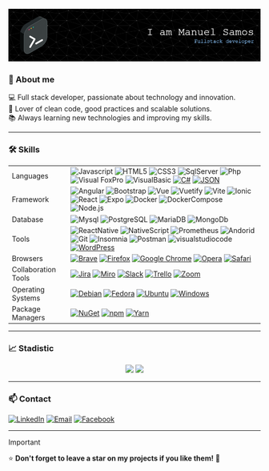 ![Header](https://raw.githubusercontent.com/ManuelSamos/ManuelSamos/refs/heads/main/github-header-image.png)

### 🌟 About me
💻 Full stack developer, passionate about technology and innovation.  
🚀 Lover of clean code, good practices and scalable solutions.  
📚 Always learning new technologies and improving my skills.


---

### 🛠️ Skills  
| | |
| ------------- | ------------- |
| Languages  | ![Javascript](https://shields.io/badge/JavaScript-F7DF1E?style=for-the-badge&logo=JavaScript&logoColor=000) ![HTML5](https://img.shields.io/badge/HTML5-c94c2e?style=for-the-badge&logo=html5&logoColor=white) ![CSS3](https://img.shields.io/badge/CSS3-1572B6?style=for-the-badge&logo=css3&logoColor=white) ![SqlServer](https://img.shields.io/badge/SQL_Server-yellowgreen?style=for-the-badge) ![Php](https://img.shields.io/badge/-PHP-777BB4?style=for-the-badge&logo=php&labelColor=777BB4&logoColor=FFF) ![Visual FoxPro](https://img.shields.io/badge/Visual%20FoxPro-DD0031?style=for-the-badge) ![VisualBasic](https://img.shields.io/badge/Visual%20Basic-305d98?style=for-the-badge) [![C#](https://custom-icon-badges.demolab.com/badge/C%23-%23239120.svg?logo=cshrp&logoColor=white&style=for-the-badge)](#) [![JSON](https://img.shields.io/badge/JSON-000?logo=json&logoColor=fff&style=for-the-badge)](#)  |
| Framework   | ![Angular](https://img.shields.io/badge/Angular-DD0031?style=for-the-badge&logo=angular&logoColor=white) ![Bootstrap](https://img.shields.io/badge/Bootstrap-563D7C?style=for-the-badge&logo=bootstrap&logoColor=white) ![Vue](https://img.shields.io/badge/Vue.js-35495E?style=for-the-badge&logo=vuedotjs&logoColor=4FC08D) ![Vuetify](https://img.shields.io/static/v1?style=for-the-badge&message=Vuetify&color=373e47&logo=Vuetify&logoColor=8DD6F9&label=) ![Vite](https://img.shields.io/badge/Vite-646CFF?style=for-the-badge&logo=Vite&logoColor=white)  ![Ionic](https://img.shields.io/badge/Ionic-5D80F1?style=for-the-badge&logo=ionic&logoColor=white) ![React](https://img.shields.io/badge/React-61DAFB?style=for-the-badge&logo=react&logoColor=black)  ![Expo](https://img.shields.io/badge/Expo-000020?style=for-the-badge&logo=expo&logoColor=white) ![Docker](https://img.shields.io/badge/Docker-2496ED?style=for-the-badge&logo=docker&logoColor=white) ![DockerCompose](https://flat.badgen.net/badge/FOR/DOCKER%20COMPOSE?scale=1.4&icon=https%3A%2F%2Fraw.githubusercontent.com%2FManuelSamos%2FManuelSamos%2F2c7005f3d1ee1bb17474e9db4b6de4e12f3474a6%2Fdockercompose.svg&label) ![Node.js](https://img.shields.io/badge/Node.js-339933?style=for-the-badge&logo=nodedotjs&logoColor=white)  |
| Database   |  ![Mysql](https://img.shields.io/badge/MySQL-4479A1?style=for-the-badge&logo=mysql&logoColor=white) ![PostgreSQL](https://img.shields.io/badge/PostgreSQL-336791?style=for-the-badge&logo=postgresql&logoColor=white) ![MariaDB](https://img.shields.io/badge/MariaDB-003545?style=for-the-badge&logo=mariadb&logoColor=white) ![MongoDb](https://img.shields.io/badge/-MongoDB-13aa52?style=for-the-badge&logo=mongodb&logoColor=white) |  
| Tools   | ![ReactNative](https://img.shields.io/badge/ReactNative-222222?style=for-the-badge&logo=React&logoColor=) ![NativeScript](https://img.shields.io/badge/NativeScript-65ADF1?style=for-the-badge&logo=nativescript&logoColor=white)  ![Prometheus](https://img.shields.io/badge/Prometheus-E6522C?style=for-the-badge&logo=prometheus&logoColor=white) ![Andorid](https://img.shields.io/badge/Android-3DDC84?style=for-the-badge&logo=Android&logoColor=white) ![Git](https://img.shields.io/badge/Git-c94c2e?style=for-the-badge&logo=git&logoColor=white) ![Insomnia](https://img.shields.io/badge/Insomnia-4000BF?logo=insomnia&logoColor=white&style=for-the-badge) ![Postman](https://img.shields.io/badge/Postman-FF6C37?style=for-the-badge&logo=Postman&logoColor=white) ![visualstudiocode](https://img.shields.io/badge/Visual%20Studio%20Code-007ACC?logo=visualstudiocode&logoColor=fff&style=for-the-badge) [![WordPress](https://img.shields.io/badge/WordPress-%2321759B.svg?logo=wordpress&logoColor=white&style=for-the-badge)](#) |
| Browsers  |  [![Brave](https://img.shields.io/badge/Brave-FB542B?logo=Brave&logoColor=white&style=for-the-badge)](#) [![Firefox](https://img.shields.io/badge/Firefox-FF7139?logo=Firefox&logoColor=white&style=for-the-badge)](#) [![Google Chrome](https://img.shields.io/badge/Google%20Chrome-4285F4?logo=GoogleChrome&logoColor=white&style=for-the-badge)](#) [![Opera](https://img.shields.io/badge/Opera-FF1B2D?logo=Opera&logoColor=white&style=for-the-badge)](#) [![Safari](https://img.shields.io/badge/Safari-006CFF?logo=safari&logoColor=fff&style=for-the-badge)](#)  |
| Collaboration Tools  | [![Jira](https://img.shields.io/badge/Jira-0052CC?logo=jira&logoColor=fff&style=for-the-badge)](#) [![Miro](https://img.shields.io/badge/Miro-050038?logo=miro&logoColor=fff&style=for-the-badge)](#) [![Slack](https://img.shields.io/badge/Slack-4A154B?logo=slack&logoColor=fff&style=for-the-badge)](#) [![Trello](https://img.shields.io/badge/Trello-0052CC?logo=trello&logoColor=fff&style=for-the-badge)](#) [![Zoom](https://img.shields.io/badge/Zoom-2D8CFF?logo=zoom&logoColor=white&style=for-the-badge)](#)   |
| Operating Systems  | [![Debian](https://img.shields.io/badge/Debian-A81D33?logo=debian&logoColor=fff&style=for-the-badge)](#) [![Fedora](https://img.shields.io/badge/Fedora-51A2DA?logo=fedora&logoColor=fff&style=for-the-badge)](#) [![Ubuntu](https://img.shields.io/badge/Ubuntu-E95420?logo=ubuntu&logoColor=white&style=for-the-badge)](#) [![Windows](https://custom-icon-badges.demolab.com/badge/Windows-0078D6?logo=windows11&logoColor=white&style=for-the-badge)](#)  |
| Package Managers  | [![NuGet](https://img.shields.io/badge/NuGet-004880?logo=nuget&logoColor=fff&style=for-the-badge)](#) [![npm](https://img.shields.io/badge/npm-CB3837?logo=npm&logoColor=fff&style=for-the-badge)](#) [![Yarn](https://img.shields.io/badge/Yarn-2C8EBB?logo=yarn&logoColor=fff&style=for-the-badge)](#)  |


---

### 📈 Stadistic  
<p align="center">
  <img src="https://github-readme-stats.vercel.app/api?username=ManuelSamos&show_icons=true&theme=radical" height="165"/>
  <img src="https://github-readme-streak-stats.herokuapp.com/?user=ManuelSamos&theme=radical" height="165"/>
</p>

---

### 📫 Contact
[![LinkedIn](https://img.shields.io/badge/LinkedIn-0077B5?style=for-the-badge&logo=linkedin&logoColor=white)](https://www.linkedin.com/in/manuel-samos-16ab22314)  [![Email](https://img.shields.io/badge/Email-D14836?style=for-the-badge&logo=gmail&logoColor=white)](mailto:mangus083@gmail.com) [![Facebook](https://img.shields.io/badge/Facebook-3D82ED?style=for-the-badge&logo=facebook&logoColor=white)](https://www.facebook.com/manuel.samos.3)


---

> [!IMPORTANT]
> ⭐ **Don't forget to leave a star on my projects if you like them!** 🌟
> 


